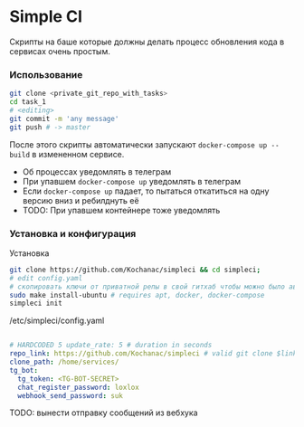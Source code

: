 # Simple CI

Скрипты на баше которые должны делать процесс обновления кода в сервисах очень простым. 

### Использование

```bash
git clone <private_git_repo_with_tasks>
cd task_1
# <editing>
git commit -m 'any message'
git push # -> master
```

После этого скрипты автоматически запускают `docker-compose up --build` в измененном сервисе.
- Об процессах уведомлять в телеграм
- При упавшем `docker-compose up` уведомлять в телеграм
- Если `docker-compose up` падает, то пытаться откатиться на одну версию вниз и ребилднуть её
- TODO: При упавшем контейнере тоже уведомлять

### Установка и конфигурация

Установка
```bash
git clone https://github.com/Kochanac/simpleci && cd simpleci;
# edit config.yaml
# скопировать ключи от приватной репы в свой гитхаб чтобы можно было авторизовываться
sudo make install-ubuntu # requires apt, docker, docker-compose
simpleci init
```

/etc/simpleci/config.yaml
```yaml

# HARDCODED 5 update_rate: 5 # duration in seconds
repo_link: https://github.com/Kochanac/simpleci # valid git clone $link link
clone_path: /home/services/
tg_bot:
  tg_token: <TG-BOT-SECRET>
  chat_register_password: loxlox
  webhook_send_password: suk

```


TODO: вынести отправку сообщений из вебхука
